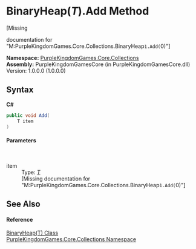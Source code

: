 # BinaryHeap(*T*).Add Method 
 

\[Missing <summary> documentation for "M:PurpleKingdomGames.Core.Collections.BinaryHeap`1.Add(`0)"\]

**Namespace:**&nbsp;<a href="N_PurpleKingdomGames_Core_Collections">PurpleKingdomGames.Core.Collections</a><br />**Assembly:**&nbsp;PurpleKingdomGamesCore (in PurpleKingdomGamesCore.dll) Version: 1.0.0.0 (1.0.0.0)

## Syntax

**C#**<br />
``` C#
public void Add(
	T item
)
```


#### Parameters
&nbsp;<dl><dt>item</dt><dd>Type: <a href="T_PurpleKingdomGames_Core_Collections_BinaryHeap_1">*T*</a><br />\[Missing <param name="item"/> documentation for "M:PurpleKingdomGames.Core.Collections.BinaryHeap`1.Add(`0)"\]</dd></dl>

## See Also


#### Reference
<a href="T_PurpleKingdomGames_Core_Collections_BinaryHeap_1">BinaryHeap(T) Class</a><br /><a href="N_PurpleKingdomGames_Core_Collections">PurpleKingdomGames.Core.Collections Namespace</a><br />